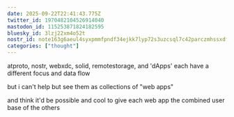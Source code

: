 ```yaml
---
date: 2025-09-22T22:41:43.775Z
twitter_id: 1970482104526914040
mastodon_id: 115253871824182595
bluesky_id: 3lzj22xm4o52t
nostr_id: note163g6aeul4syxpmmfpndf34ejkk7lyp72s3uzcsql7c42parczmhssxdfph
categories: ["thought"]
---
```

atproto, nostr, webxdc, solid, remotestorage, and 'dApps' each have a different focus and data flow

but i can't help but see them as collections of "web apps"

and think it'd be possible and cool to give each web app the combined user base of the others
